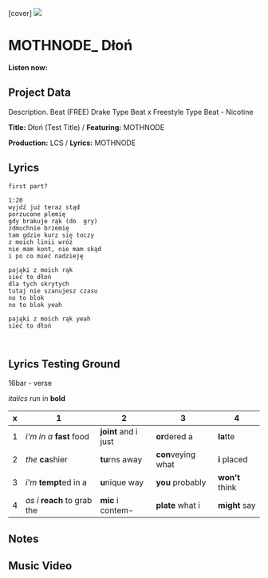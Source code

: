 [cover] ![](57175019_319474918741616_8502199518755923887_n.jpg)

# MOTHNODE_ Dłoń

**Listen now:**

## Project Data

Description.
Beat (FREE) Drake Type Beat x Freestyle Type Beat - Nicotine

**Title:** Dłoń (Test Title) / **Featuring:** MOTHNODE

**Production:** LCS / **Lyrics:** MOTHNODE

## Lyrics

```
first part?

1:20
wyjdź już teraz stąd
porzucone plemię
gdy brakuje rąk (do  gry)
zdmuchnie brzemię
tam gdzie kurz się toczy
z moich linii wróż
nie mam kont, nie mam skąd
i po co mieć nadzieję

pająki z moich rąk
sieć to dłoń
dla tych skrytych
tutaj nie szanujesz czasu
no to blok
no to blok yeah

pająki z moich rąk yeah
sieć to dłoń



```

## Lyrics Testing Ground

16bar - verse

*italics* run in
**bold**

| x | 1 | 2 | 3 | 4 |
|---|---|---|---|---|
| 1 | *i'm in a* **fast** food | **joint** and i just  | **or**dered a  | **la**tte  |
| 2 | *the* **ca**shier | **tu**rns away  |  **con**veying what |  **i** placed |
| 3 | *i'm* **tempt**ed in a | **u**nique way  |  **you** probably |  **won't** think |
| 4 | *as i* **reach** to grab the |  **mic** i contem-  | **plate** what i | **might** say |

## Notes

## Music Video
